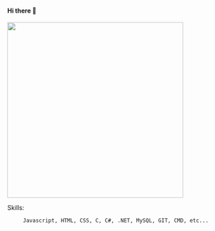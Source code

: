    #### Hi there 👋 

<img style="width: 400px;" src="https://media0.giphy.com/media/Lny6Rw04nsOOc/giphy.gif?cid=ecf05e47k08b0l4wkypmw5qf08x6ed1iecsb7mseg7o1f7ms&rid=giphy.gif&ct=g" />

   Skills:

         Javascript, HTML, CSS, C, C#, .NET, MySQL, GIT, CMD, etc...
